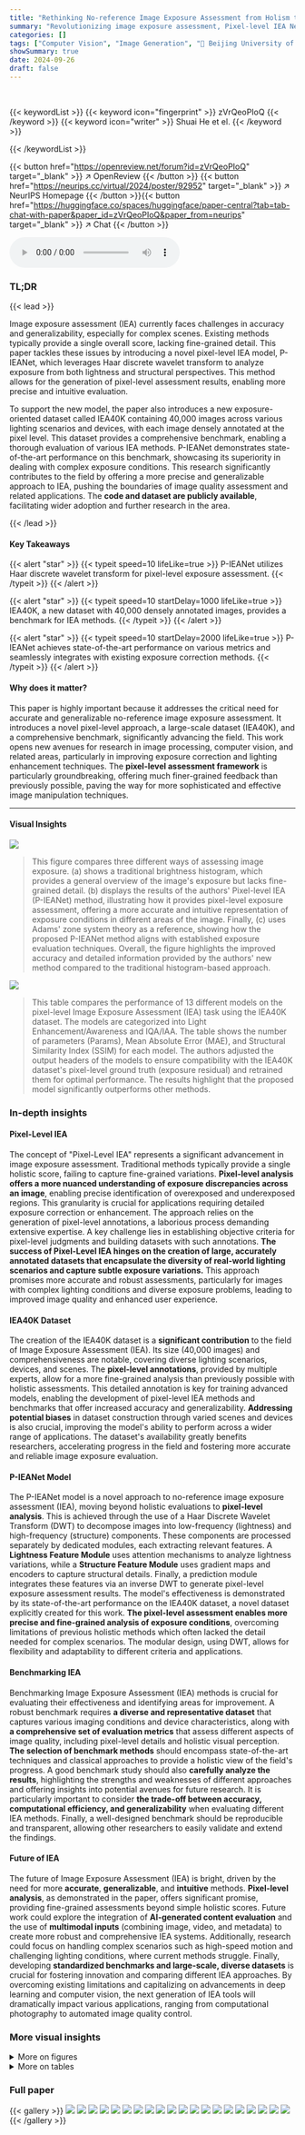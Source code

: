 ```yaml
---
title: "Rethinking No-reference Image Exposure Assessment from Holism to Pixel:  Models, Datasets and Benchmarks"
summary: "Revolutionizing image exposure assessment, Pixel-level IEA Network (P-IEANet) achieves state-of-the-art performance with a novel pixel-level approach, a new dataset (IEA40K), and a benchmark of 19 met..."
categories: []
tags: ["Computer Vision", "Image Generation", "🏢 Beijing University of Posts and Telecommunications",]
showSummary: true
date: 2024-09-26
draft: false
---
```


<br>

{{< keywordList >}}
{{< keyword icon="fingerprint" >}} zVrQeoPIoQ {{< /keyword >}}
{{< keyword icon="writer" >}} Shuai He et el. {{< /keyword >}}
 
{{< /keywordList >}}

{{< button href="https://openreview.net/forum?id=zVrQeoPIoQ" target="_blank" >}}
↗ OpenReview
{{< /button >}}
{{< button href="https://neurips.cc/virtual/2024/poster/92952" target="_blank" >}}
↗ NeurIPS Homepage
{{< /button >}}{{< button href="https://huggingface.co/spaces/huggingface/paper-central?tab=tab-chat-with-paper&paper_id=zVrQeoPIoQ&paper_from=neurips" target="_blank" >}}
↗ Chat
{{< /button >}}



<audio controls>
    <source src="https://ai-paper-reviewer.com/zVrQeoPIoQ/podcast.wav" type="audio/wav">
    Your browser does not support the audio element.
</audio>


### TL;DR


{{< lead >}}

Image exposure assessment (IEA) currently faces challenges in accuracy and generalizability, especially for complex scenes. Existing methods typically provide a single overall score, lacking fine-grained detail. This paper tackles these issues by introducing a novel pixel-level IEA model, P-IEANet, which leverages Haar discrete wavelet transform to analyze exposure from both lightness and structural perspectives.  This method allows for the generation of pixel-level assessment results, enabling more precise and intuitive evaluation. 

To support the new model, the paper also introduces a new exposure-oriented dataset called IEA40K containing 40,000 images across various lighting scenarios and devices, with each image densely annotated at the pixel level. This dataset provides a comprehensive benchmark, enabling a thorough evaluation of various IEA methods. P-IEANet demonstrates state-of-the-art performance on this benchmark, showcasing its superiority in dealing with complex exposure conditions. This research significantly contributes to the field by offering a more precise and generalizable approach to IEA, pushing the boundaries of image quality assessment and related applications.  The **code and dataset are publicly available**, facilitating wider adoption and further research in the area.

{{< /lead >}}


#### Key Takeaways

{{< alert "star" >}}
{{< typeit speed=10 lifeLike=true >}} P-IEANet utilizes Haar discrete wavelet transform for pixel-level exposure assessment. {{< /typeit >}}
{{< /alert >}}

{{< alert "star" >}}
{{< typeit speed=10 startDelay=1000 lifeLike=true >}} IEA40K, a new dataset with 40,000 densely annotated images, provides a benchmark for IEA methods. {{< /typeit >}}
{{< /alert >}}

{{< alert "star" >}}
{{< typeit speed=10 startDelay=2000 lifeLike=true >}} P-IEANet achieves state-of-the-art performance on various metrics and seamlessly integrates with existing exposure correction methods. {{< /typeit >}}
{{< /alert >}}

#### Why does it matter?
This paper is highly important because it addresses the critical need for accurate and generalizable no-reference image exposure assessment.  It introduces a novel pixel-level approach, a large-scale dataset (IEA40K), and a comprehensive benchmark, significantly advancing the field.  This work opens new avenues for research in image processing, computer vision, and related areas, particularly in improving exposure correction and lighting enhancement techniques. The **pixel-level assessment framework** is particularly groundbreaking, offering much finer-grained feedback than previously possible, paving the way for more sophisticated and effective image manipulation techniques.

------
#### Visual Insights



![](https://ai-paper-reviewer.com/zVrQeoPIoQ/figures_1_1.jpg)

> This figure compares three different ways of assessing image exposure.  (a) shows a traditional brightness histogram, which provides a general overview of the image's exposure but lacks fine-grained detail. (b) displays the results of the authors' Pixel-level IEA (P-IEANet) method, illustrating how it provides pixel-level exposure assessment, offering a more accurate and intuitive representation of exposure conditions in different areas of the image. Finally, (c) uses Adams' zone system theory as a reference, showing how the proposed P-IEANet method aligns with established exposure evaluation techniques. Overall, the figure highlights the improved accuracy and detailed information provided by the authors' new method compared to the traditional histogram-based approach.





![](https://ai-paper-reviewer.com/zVrQeoPIoQ/tables_8_1.jpg)

> This table compares the performance of 13 different models on the pixel-level Image Exposure Assessment (IEA) task using the IEA40K dataset.  The models are categorized into Light Enhancement/Awareness and IQA/IAA.  The table shows the number of parameters (Params), Mean Absolute Error (MAE), and Structural Similarity Index (SSIM) for each model.  The authors adjusted the output headers of the models to ensure compatibility with the IEA40K dataset's pixel-level ground truth (exposure residual) and retrained them for optimal performance.  The results highlight that the proposed model significantly outperforms other methods.





### In-depth insights


#### Pixel-Level IEA
The concept of "Pixel-Level IEA" represents a significant advancement in image exposure assessment.  Traditional methods typically provide a single holistic score, failing to capture fine-grained variations. **Pixel-level analysis offers a more nuanced understanding of exposure discrepancies across an image**, enabling precise identification of overexposed and underexposed regions. This granularity is crucial for applications requiring detailed exposure correction or enhancement.  The approach relies on the generation of pixel-level annotations, a laborious process demanding extensive expertise.  A key challenge lies in establishing objective criteria for pixel-level judgments and building datasets with such annotations. **The success of Pixel-Level IEA hinges on the creation of large, accurately annotated datasets that encapsulate the diversity of real-world lighting scenarios and capture subtle exposure variations.**  This approach promises more accurate and robust assessments, particularly for images with complex lighting conditions and diverse exposure problems, leading to improved image quality and enhanced user experience.

#### IEA40K Dataset
The creation of the IEA40K dataset is a **significant contribution** to the field of Image Exposure Assessment (IEA).  Its size (40,000 images) and comprehensiveness are notable, covering diverse lighting scenarios, devices, and scenes.  The **pixel-level annotations**, provided by multiple experts, allow for a more fine-grained analysis than previously possible with holistic assessments.  This detailed annotation is key for training advanced models, enabling the development of pixel-level IEA methods and benchmarks that offer increased accuracy and generalizability. **Addressing potential biases** in dataset construction through varied scenes and devices is also crucial, improving the model's ability to perform across a wider range of applications. The dataset's availability greatly benefits researchers, accelerating progress in the field and fostering more accurate and reliable image exposure evaluation.

#### P-IEANet Model
The P-IEANet model is a novel approach to no-reference image exposure assessment (IEA), moving beyond holistic evaluations to **pixel-level analysis**.  This is achieved through the use of a Haar Discrete Wavelet Transform (DWT) to decompose images into low-frequency (lightness) and high-frequency (structure) components.  These components are processed separately by dedicated modules, each extracting relevant features. A **Lightness Feature Module** uses attention mechanisms to analyze lightness variations, while a **Structure Feature Module** uses gradient maps and encoders to capture structural details.  Finally, a prediction module integrates these features via an inverse DWT to generate pixel-level exposure assessment results. The model's effectiveness is demonstrated by its state-of-the-art performance on the IEA40K dataset, a novel dataset explicitly created for this work.  **The pixel-level assessment enables more precise and fine-grained analysis of exposure conditions**, overcoming limitations of previous holistic methods which often lacked the detail needed for complex scenarios. The modular design, using DWT, allows for flexibility and adaptability to different criteria and applications.

#### Benchmarking IEA
Benchmarking Image Exposure Assessment (IEA) methods is crucial for evaluating their effectiveness and identifying areas for improvement.  A robust benchmark requires **a diverse and representative dataset** that captures various imaging conditions and device characteristics, along with **a comprehensive set of evaluation metrics** that assess different aspects of image quality, including pixel-level details and holistic visual perception.  **The selection of benchmark methods** should encompass state-of-the-art techniques and classical approaches to provide a holistic view of the field's progress. A good benchmark study should also **carefully analyze the results**, highlighting the strengths and weaknesses of different approaches and offering insights into potential avenues for future research. It is particularly important to consider **the trade-off between accuracy, computational efficiency, and generalizability** when evaluating different IEA methods.  Finally, a well-designed benchmark should be reproducible and transparent, allowing other researchers to easily validate and extend the findings.

#### Future of IEA
The future of Image Exposure Assessment (IEA) is bright, driven by the need for more **accurate**, **generalizable**, and **intuitive** methods.  **Pixel-level analysis**, as demonstrated in the paper, offers significant promise, providing fine-grained assessments beyond simple holistic scores.  Future work could explore the integration of **AI-generated content evaluation** and the use of **multimodal inputs** (combining image, video, and metadata) to create more robust and comprehensive IEA systems.  Additionally, research could focus on handling complex scenarios such as high-speed motion and challenging lighting conditions, where current methods struggle.  Finally, developing **standardized benchmarks and large-scale, diverse datasets** is crucial for fostering innovation and comparing different IEA approaches. By overcoming existing limitations and capitalizing on advancements in deep learning and computer vision, the next generation of IEA tools will dramatically impact various applications, ranging from computational photography to automated image quality control.


### More visual insights

<details>
<summary>More on figures
</summary>


![](https://ai-paper-reviewer.com/zVrQeoPIoQ/figures_2_1.jpg)

> This figure displays pairs of images with their corresponding pixel-level exposure residual heatmaps generated by P-IEANet. The heatmaps provide a fine-grained visualization of exposure variations across the image, showing areas of overexposure and underexposure.  Each pair includes a holistic IEA score from P-IEANet, indicating the overall image exposure quality. Higher scores indicate better visual exposure. The figure highlights the model's ability to provide both a holistic score and detailed pixel-level information for exposure assessment.


![](https://ai-paper-reviewer.com/zVrQeoPIoQ/figures_3_1.jpg)

> This figure demonstrates the effectiveness of Haar Discrete Wavelet Transform (DWT) in separating the frequency components of an image that are related to lightness and structure.  Subfigures (a)-(d) show that by swapping the low-frequency component (approximation coefficients representing lightness) with the high-frequency components (detail coefficients representing structure) from images with different exposures, similar visual results are obtained.  This shows that the low-frequency components are primarily responsible for lightness variations while the high-frequency components are primarily related to image structure and are less affected by exposure changes. Subfigure (e), using t-SNE to visualize these features, further confirms this observation showing the high-frequency components cluster similarly regardless of exposure, while the low-frequency components show variation based on exposure.


![](https://ai-paper-reviewer.com/zVrQeoPIoQ/figures_3_2.jpg)

> This figure illustrates the architecture of the Pixel-level IEA Network (P-IEANet).  The process begins with a Haar Discrete Wavelet Transform (DWT) to decompose the input image into high and low-frequency components. The high-frequency components are fed into the Structure Feature Module, which extracts structural features using gradient maps and Long/Short-Range Encoders.  Meanwhile, the Lightness Feature Module processes the low-frequency components, extracting lightness features through attention mechanisms.  Finally, the extracted structural and lightness features are combined using an inverse DWT to produce a pixel-level exposure assessment result (residual map).


![](https://ai-paper-reviewer.com/zVrQeoPIoQ/figures_5_1.jpg)

> This figure visualizes the different components of the P-IEANet model and how they interact to assess image exposure at a pixel level.  It shows: (a) Long-range feature map: Captures the overall structural information of the image. (b) Short-range feature map: Focuses on fine details and local structures that are important for identifying exposure issues. (c) Pixel attention map: Highlights the regions of the image where attention is focused on different pixel regions to enhance management of a broad spectrum of light information. (d) Feature maps of multiple channels: Shows the lightness features from the low-frequency components of the Haar DWT decomposition. This is used by the lightness channel attention module. (e) Channel attention weight value: This shows the attention weights applied to different channels in the lightness channel attention module, highlighting the importance of different lightness channels for exposure assessment.


![](https://ai-paper-reviewer.com/zVrQeoPIoQ/figures_6_1.jpg)

> This figure illustrates the composition of the proposed IEA40K dataset, a large-scale dataset designed for Image Exposure Assessment (IEA).  Panel (a) shows a visual representation of images from the dataset, highlighting the range of exposure conditions. Panel (b) details the hierarchical organization of scenes within the dataset, categorized into 8 super-classes and numerous sub-classes, demonstrating the dataset's breadth and variety. Finally, panel (c) shows the 17 lighting scenarios included in the dataset, showcasing the diversity of lighting conditions captured.


![](https://ai-paper-reviewer.com/zVrQeoPIoQ/figures_7_1.jpg)

> This figure illustrates the process of annotating the IEA40K dataset.  It begins with collecting images with varying exposure levels. Experts then adjust a raw image to create an ideal reference image.  Next, exposure residuals are calculated between the reference image and eight distorted images.  Finally, experts refine these residuals at the pixel level, assigning values closer to -1 for overexposed pixels and closer to 1 for underexposed pixels.


![](https://ai-paper-reviewer.com/zVrQeoPIoQ/figures_7_2.jpg)

> This figure shows the absolute exposure residuals generated by the proposed P-IEANet model.  The top row shows an original image and the results of applying several classical light enhancement methods. The bottom row shows the absolute exposure residuals, highlighting the differences between the enhanced images and the ideal exposure generated by the model. Lower absolute values indicate a better visual quality.


![](https://ai-paper-reviewer.com/zVrQeoPIoQ/figures_19_1.jpg)

> This figure demonstrates the adaptability of the proposed pixel-level Image Exposure Assessment (IEA) method to various scoring criteria used by different manufacturers.  The example shows how the pixel-level exposure residuals generated by the method can be directly translated into overall IEA scores without the need for additional fine-tuning, making it practical for use in diverse real-world applications.


</details>




<details>
<summary>More on tables
</summary>


![](https://ai-paper-reviewer.com/zVrQeoPIoQ/tables_8_2.jpg)
> This table compares the performance of 19 different models on the SPAQ dataset for holistic image exposure assessment.  The models include various light enhancement, light-aware, and image quality assessment methods.  The performance is evaluated using two metrics: Linear Correlation Coefficient (LRCC) and Spearman Rank Correlation Coefficient (SRCC).  All models were retrained using only the exposure score as ground truth for optimal performance comparison.

![](https://ai-paper-reviewer.com/zVrQeoPIoQ/tables_9_1.jpg)
> This table presents the results of ablation studies performed on the IEA40K dataset to evaluate the contribution of different components of the proposed P-IEANet model.  It shows the performance metrics (MAE, SSIM, ACC, LRCC, SRCC) for the full model and variations where either the Discrete Wavelet Transform (DWT), the Structure Feature Module, or the Lightness Feature Module have been removed. This allows for assessing the impact of each component on both pixel-level and holistic-level image exposure assessment.

![](https://ai-paper-reviewer.com/zVrQeoPIoQ/tables_9_2.jpg)
> This table compares the pixel-level image exposure assessment (IEA) performance of 13 different models on the IEA40K dataset.  The models include light enhancement/awareness models and image quality assessment (IQA)/image aesthetics assessment (IAA) models.  The output headers were adjusted to allow fine-tuning on the IEA40K dataset.  The evaluation metric is the exposure residual, used as ground truth.  All models were retrained to obtain optimal performance, shown in terms of Mean Absolute Error (MAE) and Structural Similarity Index (SSIM).

![](https://ai-paper-reviewer.com/zVrQeoPIoQ/tables_20_1.jpg)
> This table presents a comparative analysis of the Haar wavelet against other notable wavelets (Daubechies and Symlet) on the IEA40K dataset, showing the performance of each wavelet in terms of MAE and SSIM.

![](https://ai-paper-reviewer.com/zVrQeoPIoQ/tables_20_2.jpg)
> This table compares the performance of 13 different models on the pixel-level Image Exposure Assessment (IEA) task using the IEA40K dataset.  The models include light enhancement/awareness models and IQA/IAA models. The output headers were adjusted to allow fine-tuning on the IEA40K dataset.  Only the exposure residual was used as the ground truth for pixel-level evaluation, and all models were retrained to optimize performance. The table shows the model name, the number of parameters, the Mean Absolute Error (MAE), and the Structural Similarity Index (SSIM) for each model.  The results demonstrate the superior performance of the proposed method.

![](https://ai-paper-reviewer.com/zVrQeoPIoQ/tables_20_3.jpg)
> This table presents the Peak Signal-to-Noise Ratio (PSNR) results for different image enhancement and awareness models, as well as the proposed P-IEANet model on the IEA40K dataset. PSNR is used as an evaluation metric to compare the performance of these models at the pixel level. The results show that P-IEANet achieves the highest PSNR value among all compared models, demonstrating its superior performance in terms of image quality.

</details>




### Full paper

{{< gallery >}}
<img src="https://ai-paper-reviewer.com/zVrQeoPIoQ/1.png" class="grid-w50 md:grid-w33 xl:grid-w25" />
<img src="https://ai-paper-reviewer.com/zVrQeoPIoQ/2.png" class="grid-w50 md:grid-w33 xl:grid-w25" />
<img src="https://ai-paper-reviewer.com/zVrQeoPIoQ/3.png" class="grid-w50 md:grid-w33 xl:grid-w25" />
<img src="https://ai-paper-reviewer.com/zVrQeoPIoQ/4.png" class="grid-w50 md:grid-w33 xl:grid-w25" />
<img src="https://ai-paper-reviewer.com/zVrQeoPIoQ/5.png" class="grid-w50 md:grid-w33 xl:grid-w25" />
<img src="https://ai-paper-reviewer.com/zVrQeoPIoQ/6.png" class="grid-w50 md:grid-w33 xl:grid-w25" />
<img src="https://ai-paper-reviewer.com/zVrQeoPIoQ/7.png" class="grid-w50 md:grid-w33 xl:grid-w25" />
<img src="https://ai-paper-reviewer.com/zVrQeoPIoQ/8.png" class="grid-w50 md:grid-w33 xl:grid-w25" />
<img src="https://ai-paper-reviewer.com/zVrQeoPIoQ/9.png" class="grid-w50 md:grid-w33 xl:grid-w25" />
<img src="https://ai-paper-reviewer.com/zVrQeoPIoQ/10.png" class="grid-w50 md:grid-w33 xl:grid-w25" />
<img src="https://ai-paper-reviewer.com/zVrQeoPIoQ/11.png" class="grid-w50 md:grid-w33 xl:grid-w25" />
<img src="https://ai-paper-reviewer.com/zVrQeoPIoQ/12.png" class="grid-w50 md:grid-w33 xl:grid-w25" />
<img src="https://ai-paper-reviewer.com/zVrQeoPIoQ/13.png" class="grid-w50 md:grid-w33 xl:grid-w25" />
<img src="https://ai-paper-reviewer.com/zVrQeoPIoQ/14.png" class="grid-w50 md:grid-w33 xl:grid-w25" />
<img src="https://ai-paper-reviewer.com/zVrQeoPIoQ/15.png" class="grid-w50 md:grid-w33 xl:grid-w25" />
<img src="https://ai-paper-reviewer.com/zVrQeoPIoQ/16.png" class="grid-w50 md:grid-w33 xl:grid-w25" />
<img src="https://ai-paper-reviewer.com/zVrQeoPIoQ/17.png" class="grid-w50 md:grid-w33 xl:grid-w25" />
<img src="https://ai-paper-reviewer.com/zVrQeoPIoQ/18.png" class="grid-w50 md:grid-w33 xl:grid-w25" />
<img src="https://ai-paper-reviewer.com/zVrQeoPIoQ/19.png" class="grid-w50 md:grid-w33 xl:grid-w25" />
<img src="https://ai-paper-reviewer.com/zVrQeoPIoQ/20.png" class="grid-w50 md:grid-w33 xl:grid-w25" />
{{< /gallery >}}